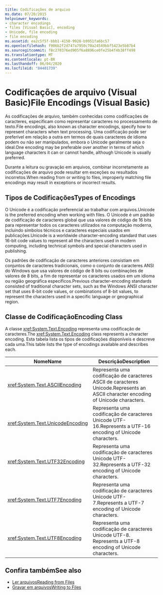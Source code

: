 ```yaml
---
title: Codificações de arquivo
ms.date: 07/20/2015
helpviewer_keywords:
- character encodings
- files [Visual Basic], encoding
- Unicode, file encoding
- file encoding
ms.assetid: ea2c5f5f-bbb1-4150-9928-b9951fa6bc57
ms.openlocfilehash: f906b2f2d747a7950c70a24549bbf5423e5b87b4
ms.sourcegitcommit: f8c270376ed905f6a8896ce0fe25b4f4b38ff498
ms.translationtype: MT
ms.contentlocale: pt-BR
ms.lasthandoff: 06/04/2020
ms.locfileid: "84401739"
---
```

# <a name="file-encodings-visual-basic"></a><span data-ttu-id="2fad7-102">Codificações de arquivo (Visual Basic)</span><span class="sxs-lookup"><span data-stu-id="2fad7-102">File Encodings (Visual Basic)</span></span>

<span data-ttu-id="2fad7-103">As codificações de arquivo, também conhecidas como codificações de caracteres, especificam como representar caracteres no processamento de texto.</span><span class="sxs-lookup"><span data-stu-id="2fad7-103">File encodings, also known as character encodings, specify how to represent characters when text processing.</span></span> <span data-ttu-id="2fad7-104">Uma codificação pode ser preferível em relação a outra em termos de quais caracteres de idioma podem ou não ser manipulados, embora o Unicode geralmente seja o ideal.</span><span class="sxs-lookup"><span data-stu-id="2fad7-104">One encoding may be preferable over another in terms of which language characters it can or cannot handle, although Unicode is usually preferred.</span></span>

<span data-ttu-id="2fad7-105">Durante a leitura ou gravação em arquivos, combinar incorretamente as codificações de arquivo pode resultar em exceções ou resultados incorretos.</span><span class="sxs-lookup"><span data-stu-id="2fad7-105">When reading from or writing to files, improperly matching file encodings may result in exceptions or incorrect results.</span></span>

## <a name="types-of-encodings"></a><span data-ttu-id="2fad7-106">Tipos de Codificações</span><span class="sxs-lookup"><span data-stu-id="2fad7-106">Types of Encodings</span></span>

<span data-ttu-id="2fad7-107">O Unicode é a codificação preferencial ao trabalhar com arquivos.</span><span class="sxs-lookup"><span data-stu-id="2fad7-107">Unicode is the preferred encoding when working with files.</span></span> <span data-ttu-id="2fad7-108">O Unicode é um padrão de codificação de caracteres global que usa valores de código de 16 bits para representar todos os caracteres utilizados na computação moderna, incluindo símbolos técnicos e caracteres especiais usados em publicações.</span><span class="sxs-lookup"><span data-stu-id="2fad7-108">Unicode is a worldwide character-encoding standard that uses 16-bit code values to represent all the characters used in modern computing, including technical symbols and special characters used in publishing.</span></span>

<span data-ttu-id="2fad7-109">Os padrões de codificação de caracteres anteriores consistiam em conjuntos de caracteres tradicionais, como o conjunto de caracteres ANSI do Windows que usa valores de código de 8 bits ou combinações de valores de 8 bits, a fim de representar os caracteres usados em um idioma ou região geográfica específicos.</span><span class="sxs-lookup"><span data-stu-id="2fad7-109">Previous character-encoding standards consisted of traditional character sets, such as the Windows ANSI character set that uses 8-bit code values, or combinations of 8-bit values, to represent the characters used in a specific language or geographical region.</span></span>

## <a name="encoding-class"></a><span data-ttu-id="2fad7-110">Classe de Codificação</span><span class="sxs-lookup"><span data-stu-id="2fad7-110">Encoding Class</span></span>

<span data-ttu-id="2fad7-111">A classe <xref:System.Text.Encoding> representa uma codificação de caracteres.</span><span class="sxs-lookup"><span data-stu-id="2fad7-111">The <xref:System.Text.Encoding> class represents a character encoding.</span></span> <span data-ttu-id="2fad7-112">Esta tabela lista os tipos de codificações disponíveis e descreve cada uma.</span><span class="sxs-lookup"><span data-stu-id="2fad7-112">This table lists the type of encodings available and describes each.</span></span>

|<span data-ttu-id="2fad7-113">Nome</span><span class="sxs-lookup"><span data-stu-id="2fad7-113">Name</span></span>|<span data-ttu-id="2fad7-114">Descrição</span><span class="sxs-lookup"><span data-stu-id="2fad7-114">Description</span></span>|
|---|---|
|<xref:System.Text.ASCIIEncoding>|<span data-ttu-id="2fad7-115">Representa uma codificação de caracteres ASCII de caracteres Unicode.</span><span class="sxs-lookup"><span data-stu-id="2fad7-115">Represents an ASCII character encoding of Unicode characters.</span></span>|
|<xref:System.Text.UnicodeEncoding>|<span data-ttu-id="2fad7-116">Representa uma codificação de caracteres Unicode UTF-16.</span><span class="sxs-lookup"><span data-stu-id="2fad7-116">Represents a UTF-16 encoding of Unicode characters.</span></span>|
|<xref:System.Text.UTF32Encoding>|<span data-ttu-id="2fad7-117">Representa uma codificação de caracteres Unicode UTF-32.</span><span class="sxs-lookup"><span data-stu-id="2fad7-117">Represents a UTF-32 encoding of Unicode characters.</span></span>|
|<xref:System.Text.UTF7Encoding>|<span data-ttu-id="2fad7-118">Representa uma codificação de caracteres Unicode UTF-7.</span><span class="sxs-lookup"><span data-stu-id="2fad7-118">Represents a UTF-7 encoding of Unicode characters.</span></span>|
|<xref:System.Text.UTF8Encoding>|<span data-ttu-id="2fad7-119">Representa uma codificação de caracteres Unicode UTF-8. </span><span class="sxs-lookup"><span data-stu-id="2fad7-119">Represents a UTF-8 encoding of Unicode characters.</span></span>|

## <a name="see-also"></a><span data-ttu-id="2fad7-120">Confira também</span><span class="sxs-lookup"><span data-stu-id="2fad7-120">See also</span></span>

- [<span data-ttu-id="2fad7-121">Ler arquivos</span><span class="sxs-lookup"><span data-stu-id="2fad7-121">Reading from Files</span></span>](reading-from-files.md)
- [<span data-ttu-id="2fad7-122">Gravar em arquivos</span><span class="sxs-lookup"><span data-stu-id="2fad7-122">Writing to Files</span></span>](writing-to-files.md)

